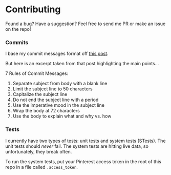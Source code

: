 # Contributing

Found a bug? Have a suggestion? Feel free to send me PR or make an issue on the repo!

### Commits
I base my commit messages format off [this post](https://chris.beams.io/posts/git-commit/).

But here is an excerpt taken from that post highlighting the main points...

7 Rules of Commit Messages:

1. Separate subject from body with a blank line
2. Limit the subject line to 50 characters
3. Capitalize the subject line
4. Do not end the subject line with a period
5. Use the imperative mood in the subject line
6. Wrap the body at 72 characters
7. Use the body to explain what and why vs. how


### Tests

I currently have two types of tests: unit tests and system tests (STests).  The unit tests should _never_ fail.  The system tests are hitting live data, so unfortunately, they break often.

To run the system tests, put your Pinterest access token in the root of this repo in a file called `.access_token`.
